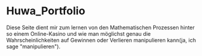 # Huwa_Portfolio
Diese Seite dient mir zum lernen von den Mathematischen Prozessen hinter so einem Online-Kasino und wie man möglichst genau die Wahrscheinlichkeiten auf Gewinnen oder Verlieren manipulieren kann(ja, ich sage "manipulieren").